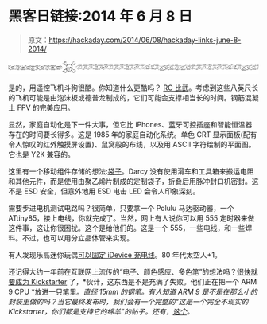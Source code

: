 # 黑客日链接:2014 年 6 月 8 日

> 原文：<https://hackaday.com/2014/06/08/hackaday-links-june-8-2014/>

![hackaday-links-chain](img/da184e9bde007f88b719f5aafc440574.png)

是的，用遥控飞机斗狗很酷。你知道什么更酷吗？ [RC 比武](http://www.youtube.com/watch?v=8Uzv4Aaz_BI)。考虑到这些八英尺长的飞机可能是由泡沫板或德普龙制成的，它们可能会支撑相当长的时间。钢筋混凝土 FPV 的完美应用。

显然，家庭自动化是下一件大事，但它比 iPhones、蓝牙可控插座和智能恒温器存在的时间要长得多。这是 1985 年的家庭自动化系统。单色 CRT 显示面板(配有令人惊叹的红外触摸屏设置)、鼠窝般的布线，以及用 ASCII 字符绘制的平面图。它也是 Y2K 兼容的。

这里有一个移动组件存储的想法:[袋子](http://inventorartist.com/arduino-in-a-bag/)。Darcy 没有使用滑车和工具箱来搬运电阻和其他元件，而是使用由聚乙烯片制成的定制袋子，折叠后用脉冲封口机密封。这不是 ESD 安全，但意外地用 ESD 电击 LED 会令人印象深刻。

需要步进电机测试电路吗？很简单，只要拿一个 Polulu 马达驱动器，一个 ATtiny85，接上电线，你就完成了。当然，网上有人说你可以用 555 定时器来做这件事，这让你很困扰。这个是给他们的。这是一个 555，一些电线，和一些焊料。不过，也可以用分立晶体管来实现。

有人发现乐高迷你玩偶[可以固定 iDevice 充电线](http://lifehacker.com/lego-figures-make-perfect-cable-holders-1586830454/+MelaniePinola)。80 年代太空人+1。

还记得大约一年前在互联网上流传的“电子、颜色感应、多色笔”的想法吗？[很快就要成为 Kickstarter](http://www.getscribblepen.com/) 了，*伙计，这东西是不是充满了失败。他们正在把一个 ARM 9 CPU *放进一只笔里。*直径 15mm 的钢笔。有人知道 ARM 9 是不是在那么小的封装里做的吗？当它最终发布时，我们会有一个完整的“这是一个完全不现实的 Kickstarter，你们都是支持它的绵羊”的帖子。还有，[这个](http://www.bicworld.com/us/products/details/18/4-color)。*